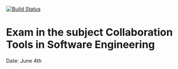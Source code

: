 [![Build Status](https://travis-ci.org/languidpie/cse-exam.svg?branch=master)](https://travis-ci.org/languidpie/cse-exam)
# Exam in the subject Collaboration Tools in Software Engineering
Date: June 4th

